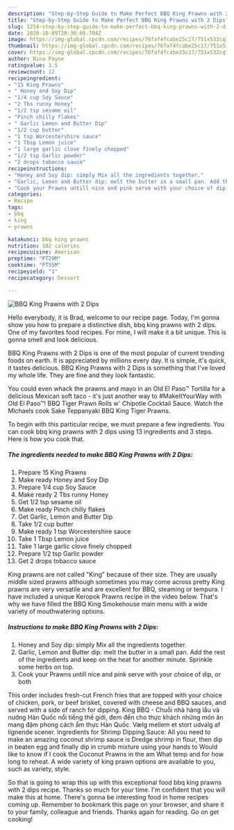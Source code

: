 ```yaml
---
description: "Step-by-Step Guide to Make Perfect BBQ King Prawns with 2 Dips"
title: "Step-by-Step Guide to Make Perfect BBQ King Prawns with 2 Dips"
slug: 1254-step-by-step-guide-to-make-perfect-bbq-king-prawns-with-2-dips
date: 2020-10-09T20:30:09.704Z
image: https://img-global.cpcdn.com/recipes/76faf4fcabe25c17/751x532cq70/bbq-king-prawns-with-2-dips-recipe-main-photo.jpg
thumbnail: https://img-global.cpcdn.com/recipes/76faf4fcabe25c17/751x532cq70/bbq-king-prawns-with-2-dips-recipe-main-photo.jpg
cover: https://img-global.cpcdn.com/recipes/76faf4fcabe25c17/751x532cq70/bbq-king-prawns-with-2-dips-recipe-main-photo.jpg
author: Nina Payne
ratingvalue: 3.5
reviewcount: 12
recipeingredient:
- "15 King Prawns"
- " Honey and Soy Dip"
- "1/4 cup Soy Sauce"
- "2 Tbs runny Honey"
- "1/2 tsp sesame oil"
- "Pinch chilly flakes"
- " Garlic Lemon and Butter Dip"
- "1/2 cup butter"
- "1 tsp Worcestershire sauce"
- "1 Tbsp Lemon juice"
- "1 large garlic clove finely chopped"
- "1/2 tsp Garlic powder"
- "2 drops tobacco sauce"
recipeinstructions:
- "Honey and Soy dip: simply Mix all the ingredients together."
- "Garlic, Lemon and Butter dip: melt the butter in a small pan. Add the rest of the ingredients and keep on the heat for another minute. Sprinkle some herbs on top."
- "Cook your Prawns untill nice and pink serve with your choice of dip, or both"
categories:
- Recipe
tags:
- bbq
- king
- prawns

katakunci: bbq king prawns 
nutrition: 102 calories
recipecuisine: American
preptime: "PT29M"
cooktime: "PT55M"
recipeyield: "1"
recipecategory: Dessert

---
```



![BBQ King Prawns with 2 Dips](https://img-global.cpcdn.com/recipes/76faf4fcabe25c17/751x532cq70/bbq-king-prawns-with-2-dips-recipe-main-photo.jpg)

Hello everybody, it is Brad, welcome to our recipe page. Today, I'm gonna show you how to prepare a distinctive dish, bbq king prawns with 2 dips. One of my favorites food recipes. For mine, I will make it a bit unique. This is gonna smell and look delicious.

BBQ King Prawns with 2 Dips is one of the most popular of current trending foods on earth. It is appreciated by millions every day. It is simple, it's quick, it tastes delicious. BBQ King Prawns with 2 Dips is something that I've loved my whole life. They are fine and they look fantastic.

You could even whack the prawns and mayo in an Old El Paso™ Tortilla for a delicious Mexican soft taco - it&#39;s just another way to #MakeItYourWay with Old El Paso™! BBQ Tiger Prawn Rolls w&#39; Chipotle Cocktail Sauce. Watch the Michaels cook Sake Teppanyaki BBQ King Tiger Prawns.


To begin with this particular recipe, we must prepare a few ingredients. You can cook bbq king prawns with 2 dips using 13 ingredients and 3 steps. Here is how you cook that.

<!--inarticleads1-->

##### The ingredients needed to make BBQ King Prawns with 2 Dips:

1. Prepare 15 King Prawns
1. Make ready  Honey and Soy Dip
1. Prepare 1/4 cup Soy Sauce
1. Make ready 2 Tbs runny Honey
1. Get 1/2 tsp sesame oil
1. Make ready Pinch chilly flakes
1. Get  Garlic, Lemon and Butter Dip
1. Take 1/2 cup butter
1. Make ready 1 tsp Worcestershire sauce
1. Take 1 Tbsp Lemon juice
1. Take 1 large garlic clove finely chopped
1. Prepare 1/2 tsp Garlic powder
1. Get 2 drops tobacco sauce


King prawns are not called &#34;King&#34; because of their size. They are usually middle sized prawns although sometimes you may come across pretty King prawns are very versatile and are excellent for BBQ, steaming or tempura. I have included a unique Keropok Prawns recipe in the video below. That&#39;s why we have filled the BBQ King Smokehouse main menu with a wide variety of mouthwatering options. 

<!--inarticleads2-->

##### Instructions to make BBQ King Prawns with 2 Dips:

1. Honey and Soy dip: simply Mix all the ingredients together.
1. Garlic, Lemon and Butter dip: melt the butter in a small pan. Add the rest of the ingredients and keep on the heat for another minute. Sprinkle some herbs on top.
1. Cook your Prawns untill nice and pink serve with your choice of dip, or both


This order includes fresh-cut French fries that are topped with your choice of chicken, pork, or beef brisket, covered with cheese and BBQ sauces, and served with a side of ranch for dipping. King BBQ - Chuỗi nhà hàng lẩu và nướng Hàn Quốc nổi tiếng thế giới, đem đến cho thực khách những món ăn mang đậm phong cách ẩm thực Hàn Quốc. Vælg mellem et stort udvalg af lignende scener. Ingredients for Shrimp Dipping Sauce: All you need to make an amazing coconut shrimp sauce is Dredge shrimp in flour, then dip in beaten egg and finally dip in crumb mixture using your hands to Would like to know if I cook the Coconut Prawns in the am What temp and for how long to reheat. A wide variety of king prawn options are available to you, such as variety, style. 

So that is going to wrap this up with this exceptional food bbq king prawns with 2 dips recipe. Thanks so much for your time. I'm confident that you will make this at home. There's gonna be interesting food in home recipes coming up. Remember to bookmark this page on your browser, and share it to your family, colleague and friends. Thanks again for reading. Go on get cooking!
